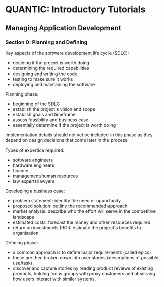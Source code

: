
# QUANTIC: Introductory Tutorials
## Managing Application Development
### Section 0: Planning and Defining

Key aspects of the software development life cycle (SDLC):
 - deciding if the project is worth doing
 - determining the required capabilities
 - designing and writing the code
 - testing to make sure it works
 - deploying and maintaining the software

Planning phase:
 - beginning of the SDLC
 - establish the project's vision and scope
 - establish goals and timeframe
 - assess feasibility and business case
 - essentially determine if the project is worth doing

Implementation details should not yet be included in this phase as they depend on design decisions that come later in the process.

Types of expertice required:
 - software engineers
 - hardware engineers
 - finance
 - management/human resources
 - law experts/lawyers

Developing a business case:
 - problem statement: identify the need or opportunity
 - proposed solution: outline the recommended approach
 - market analysis: describe who the effort will serve in the competitive landscape
 - estimated costs: forecast the money and other resources required
 - return on investments (ROI): estimate the project's benefits to organisation

Defining phase:
 - a common approach is to define major requirements (called epics)
 - these are then broken down into user stories (descriptions of possible use/task)
 - discover anc capture stories by reading product reviews of existing products, holding focus groups with proxy customers and observing how users interact with similar systems.
